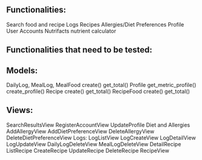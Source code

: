 ## Functionalities:
Search food and recipe
Logs
Recipes
Allergies/Diet Preferences
Profile
User Accounts
Nutrifacts nutrient calculator


## Functionalities that need to be tested:

## Models:

DailyLog, MealLog, MealFood
create()
get_total()
Profile
get_metric_profile()
create_profile()
Recipe
create()
get_total()
RecipeFood
create()
get_total()

## Views:

SearchResultsView
RegisterAccountView
UpdateProfile
Diet and Allergies
AddAllergyView
AddDietPreferenceView
DeleteAllergyView
DeleteDietPreferenceView
Logs:
LogListView
LogCreateView
LogDetailView
LogUpdateView
DailyLogDeleteView
MealLogDeleteView
DetailRecipe
ListRecipe
CreateRecipe
UpdateRecipe
DeleteRecipe
RecipeView
	

